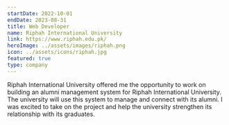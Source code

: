 ```yaml
---
startDate: 2022-10-01
endDate: 2023-08-31
title: Web Developer
name: Riphah International University
link: https://www.riphah.edu.pk/
heroImage: ../assets/images/riphah.png
icon: ../assets/icons/riphah.jpg
featured: true
type: company
---
```


Riphah International University offered me the opportunity to work on building an alumni management system for Riphah International University. The university will use this system to manage and connect with its alumni. I was excited to take on the project and help the university strengthen its relationship with its graduates.
